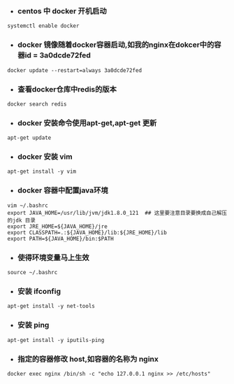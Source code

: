 
- ### centos 中 docker 开机启动

```
systemctl enable docker
```

- ### docker 镜像随着docker容器启动,如我的nginx在dokcer中的容器id = 3a0dcde72fed
```
docker update --restart=always 3a0dcde72fed  
```

- ### 查看docker仓库中redis的版本
```
docker search redis
```
- ### docker 安装命令使用apt-get,apt-get 更新
```
apt-get update
```

- ### docker 安装 vim
```
apt-get install -y vim
```

- ### docker 容器中配置java环境
```
vim ~/.bashrc
export JAVA_HOME=/usr/lib/jvm/jdk1.8.0_121  ## 这里要注意目录要换成自己解压的jdk 目录
export JRE_HOME=${JAVA_HOME}/jre  
export CLASSPATH=.:${JAVA_HOME}/lib:${JRE_HOME}/lib  
export PATH=${JAVA_HOME}/bin:$PATH 
```

- ### 使得环境变量马上生效
```
source ~/.bashrc
```
- ### 安装 ifconfig 
```
apt-get install -y net-tools 
```
- ### 安装 ping
```
apt-get install -y iputils-ping
```
- ### 指定的容器修改 host,如容器的名称为 nginx
```
docker exec nginx /bin/sh -c "echo 127.0.0.1 nginx >> /etc/hosts"
```
